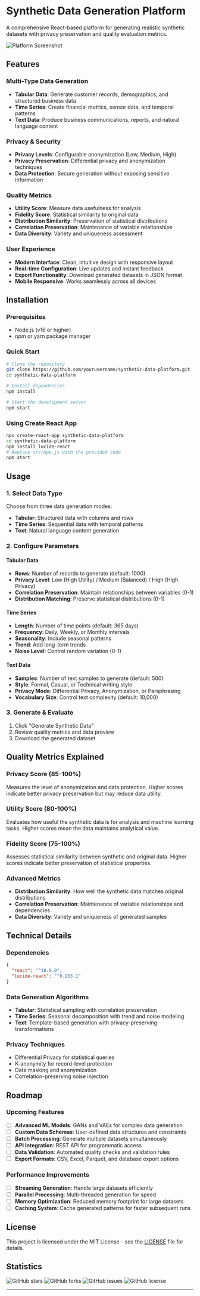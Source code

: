 # Synthetic Data Generation Platform

A comprehensive React-based platform for generating realistic synthetic datasets with privacy preservation and quality evaluation metrics.

![Platform Screenshot](https://via.placeholder.com/800x400/2563eb/ffffff?text=Synthetic+Data+Generation+Platform)

## Features

### Multi-Type Data Generation
- **Tabular Data**: Generate customer records, demographics, and structured business data
- **Time Series**: Create financial metrics, sensor data, and temporal patterns
- **Text Data**: Produce business communications, reports, and natural language content

### Privacy & Security
- **Privacy Levels**: Configurable anonymization (Low, Medium, High)
- **Privacy Preservation**: Differential privacy and anonymization techniques
- **Data Protection**: Secure generation without exposing sensitive information

### Quality Metrics
- **Utility Score**: Measure data usefulness for analysis
- **Fidelity Score**: Statistical similarity to original data
- **Distribution Similarity**: Preservation of statistical distributions
- **Correlation Preservation**: Maintenance of variable relationships
- **Data Diversity**: Variety and uniqueness assessment

### User Experience
- **Modern Interface**: Clean, intuitive design with responsive layout
- **Real-time Configuration**: Live updates and instant feedback
- **Export Functionality**: Download generated datasets in JSON format
- **Mobile Responsive**: Works seamlessly across all devices

## Installation

### Prerequisites
- Node.js (v16 or higher)
- npm or yarn package manager

### Quick Start
```bash
# Clone the repository
git clone https://github.com/yourusername/synthetic-data-platform.git
cd synthetic-data-platform

# Install dependencies
npm install

# Start the development server
npm start
```

### Using Create React App
```bash
npx create-react-app synthetic-data-platform
cd synthetic-data-platform
npm install lucide-react
# Replace src/App.js with the provided code
npm start
```

## Usage

### 1. Select Data Type
Choose from three data generation modes:
- **Tabular**: Structured data with columns and rows
- **Time Series**: Sequential data with temporal patterns
- **Text**: Natural language content generation

### 2. Configure Parameters

#### Tabular Data
- **Rows**: Number of records to generate (default: 1000)
- **Privacy Level**: Low (High Utility) / Medium (Balanced) / High (High Privacy)
- **Correlation Preservation**: Maintain relationships between variables (0-1)
- **Distribution Matching**: Preserve statistical distributions (0-1)

#### Time Series
- **Length**: Number of time points (default: 365 days)
- **Frequency**: Daily, Weekly, or Monthly intervals
- **Seasonality**: Include seasonal patterns
- **Trend**: Add long-term trends
- **Noise Level**: Control random variation (0-1)

#### Text Data
- **Samples**: Number of text samples to generate (default: 500)
- **Style**: Formal, Casual, or Technical writing style
- **Privacy Mode**: Differential Privacy, Anonymization, or Paraphrasing
- **Vocabulary Size**: Control text complexity (default: 10,000)

### 3. Generate & Evaluate
1. Click "Generate Synthetic Data"
2. Review quality metrics and data preview
3. Download the generated dataset

## Quality Metrics Explained

### Privacy Score (85-100%)
Measures the level of anonymization and data protection. Higher scores indicate better privacy preservation but may reduce data utility.

### Utility Score (80-100%)
Evaluates how useful the synthetic data is for analysis and machine learning tasks. Higher scores mean the data maintains analytical value.

### Fidelity Score (75-100%)
Assesses statistical similarity between synthetic and original data. Higher scores indicate better preservation of statistical properties.

### Advanced Metrics
- **Distribution Similarity**: How well the synthetic data matches original distributions
- **Correlation Preservation**: Maintenance of variable relationships and dependencies
- **Data Diversity**: Variety and uniqueness of generated samples

## Technical Details

### Dependencies
```json
{
  "react": "^18.0.0",
  "lucide-react": "^0.263.1"
}
```

### Data Generation Algorithms
- **Tabular**: Statistical sampling with correlation preservation
- **Time Series**: Seasonal decomposition with trend and noise modeling
- **Text**: Template-based generation with privacy-preserving transformations

### Privacy Techniques
- Differential Privacy for statistical queries
- K-anonymity for record-level protection
- Data masking and anonymization
- Correlation-preserving noise injection

## Roadmap

### Upcoming Features
- [ ] **Advanced ML Models**: GANs and VAEs for complex data generation
- [ ] **Custom Data Schemas**: User-defined data structures and constraints
- [ ] **Batch Processing**: Generate multiple datasets simultaneously
- [ ] **API Integration**: REST API for programmatic access
- [ ] **Data Validation**: Automated quality checks and validation rules
- [ ] **Export Formats**: CSV, Excel, Parquet, and database export options

### Performance Improvements
- [ ] **Streaming Generation**: Handle large datasets efficiently
- [ ] **Parallel Processing**: Multi-threaded generation for speed
- [ ] **Memory Optimization**: Reduced memory footprint for large datasets
- [ ] **Caching System**: Cache generated patterns for faster subsequent runs

## License

This project is licensed under the MIT License - see the [LICENSE](LICENSE) file for details.

## Statistics

![GitHub stars](https://img.shields.io/github/stars/yourusername/synthetic-data-platform?style=social)
![GitHub forks](https://img.shields.io/github/forks/yourusername/synthetic-data-platform?style=social)
![GitHub issues](https://img.shields.io/github/issues/yourusername/synthetic-data-platform)
![GitHub license](https://img.shields.io/github/license/yourusername/synthetic-data-platform)

---
